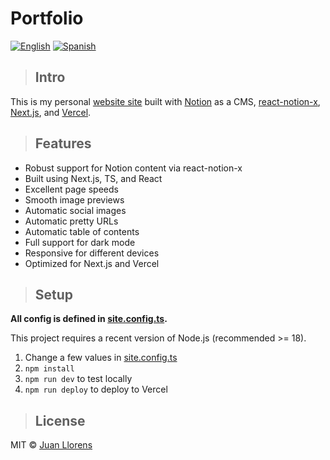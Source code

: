 # Portfolio

[![English](https://img.shields.io/badge/CV-English-blue)](https://github.com/IberaSoft/portfolio/blob/master/doc/cv-english.pdf) [![Spanish](https://img.shields.io/badge/CV-Spanish-orange)](https://github.com/IberaSoft/portfolio/blob/master/doc/cv-spanish.pdf)

> ## Intro

This is my personal [website site](https://juancruzllorens.dev/) built with [Notion](https://www.notion.so/) as a CMS, [react-notion-x](https://github.com/NotionX/react-notion-x), [Next.js](https://nextjs.org/), and [Vercel](https://vercel.com).

> ## Features

- Robust support for Notion content via react-notion-x
- Built using Next.js, TS, and React
- Excellent page speeds
- Smooth image previews
- Automatic social images
- Automatic pretty URLs
- Automatic table of contents
- Full support for dark mode
- Responsive for different devices
- Optimized for Next.js and Vercel

> ## Setup

**All config is defined in [site.config.ts](./site.config.ts).**

This project requires a recent version of Node.js (recommended >= 18).

1. Change a few values in [site.config.ts](./site.config.ts)
2. `npm install`
3. `npm run dev` to test locally
4. `npm run deploy` to deploy to Vercel

> ## License

MIT © [Juan Llorens](https://juancruzllorens.dev)
